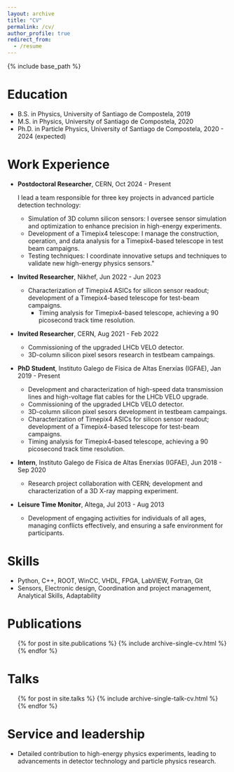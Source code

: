 ```yaml
---
layout: archive
title: "CV"
permalink: /cv/
author_profile: true
redirect_from:
  - /resume
---
```


{% include base_path %}

Education
======
* B.S. in Physics, University of Santiago de Compostela, 2019
* M.S. in Physics, University of Santiago de Compostela, 2020
* Ph.D. in Particle Physics, University of Santiago de Compostela, 2020 - 2024 (expected)

Work Experience
======
* **Postdoctoral Researcher**, CERN, Oct 2024 - Present

  I lead a team responsible for three key projects in advanced particle detection technology:
    * Simulation of 3D column silicon sensors: I oversee sensor simulation and optimization to enhance precision in high-energy experiments.
    * Development of a Timepix4 telescope: I manage the construction, operation, and data analysis for a Timepix4-based telescope in test beam campaigns.
    * Testing techniques: I coordinate innovative setups and techniques to validate new high-energy physics sensors."

* **Invited Researcher**, Nikhef, Jun 2022 - Jun 2023
  * Characterization of Timepix4 ASICs for silicon sensor readout; development of a Timepix4-based telescope for test-beam campaigns.
    * Timing analysis for Timepix4-based telescope, achieving a 90 picosecond track time resolution.

* **Invited Researcher**, CERN, Aug 2021 - Feb 2022
  * Commissioning of the upgraded LHCb VELO detector.
  * 3D-column silicon pixel sesors research in testbeam campaings. 

* **PhD Student**, Instituto Galego de Física de Altas Enerxías (IGFAE), Jan 2019 - Present
  * Development and characterization of high-speed data transmission lines and high-voltage flat cables for the LHCb VELO upgrade.
  * Commissioning of the upgraded LHCb VELO detector.
  * 3D-column silicon pixel sesors development in testbeam campaings.
  * Characterization of Timepix4 ASICs for silicon sensor readout; development of a Timepix4-based telescope for test-beam campaigns.
  * Timing analysis for Timepix4-based telescope, achieving a 90 picosecond track time resolution.

* **Intern**, Instituto Galego de Física de Altas Enerxías (IGFAE), Jun 2018 - Sep  2020
  * Research project collaboration with CERN; development and characterization of a 3D X-ray mapping experiment.

* **Leisure Time Monitor**, Altega, Jul 2013 - Aug 2013
  * Development of engaging activities for individuals of all ages, managing conflicts effectively, and ensuring a safe environment for participants.

Skills
======
* Python, C++, ROOT, WinCC, VHDL, FPGA, LabVIEW, Fortran, Git
* Sensors,  Electronic design, Coordination and project management, Analytical Skills, Adaptability

Publications
======
  <ul>{% for post in site.publications %}
    {% include archive-single-cv.html %}
  {% endfor %}</ul>
  
Talks
======
  <ul>{% for post in site.talks %}
    {% include archive-single-talk-cv.html %}
  {% endfor %}</ul>
  
Service and leadership
======
* Detailed contribution to high-energy physics experiments, leading to advancements in detector technology and particle physics research.
